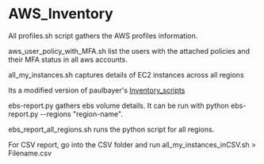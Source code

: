# AWS_Inventory
All profiles.sh script gathers the AWS profiles information. <br>

aws_user_policy_with_MFA.sh list the users with the attached policies and their MFA status in all aws accounts.<br>

all_my_instances.sh captures details of EC2 instances across all regions<br>

Its a modified version of paulbayer's [Inventory_scripts](https://github.com/paulbayer/Inventory_Scripts/blob/mainline/all_my_users_with_policies.sh)<br>

ebs-report.py gathers ebs volume details. It can be run with python ebs-report.py --regions "region-name". <br>

ebs_report_all_regions.sh runs the python script for all regions.<br>


For CSV report, go into the CSV folder and run all_my_instances_inCSV.sh > Filename.csv<br>
